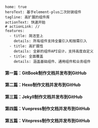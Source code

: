 ```text
home: true
heroText: 基于element-plus二次封装组件
tagline: 高扩展的组件库
actionText: 快速开始
# actionLink: //
features:
  - title: 简洁至上
    details: 所有组件支持全量引入和按需引入
  - title: 高扩展性
    details: 全新的组件API设计，支持高度自定义
  - title: 全面覆盖
    details: 涵盖基础组件、通用组件和业务组件
```
#### 第一篇：GitBook制作文档并发布到GitHub
#### 第二篇：Hexo制作文档并发布到GitHub
#### 第三篇：Jekyll制作文档并发布到GitHub
#### 第四篇：Vuepress制作文档并发布到GitHub
#### 第五篇：Vitepress制作文档并发布到GitHub
